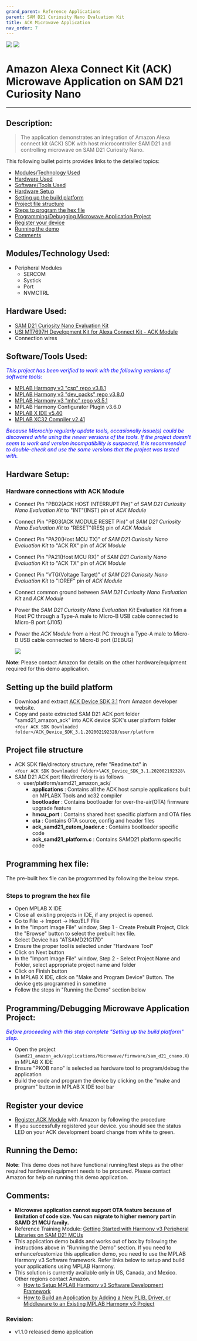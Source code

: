 ```yaml
---
grand_parent: Reference Applications
parent: SAM D21 Curiosity Nano Evaluation Kit
title: ACK Microwave Application
nav_order: 7
---
```

<img src = "images/microchip_logo.png">
<img src = "images/microchip_mplab_harmony_logo_small.png">

# Amazon Alexa Connect Kit (ACK) Microwave Application on SAM D21 Curiosity Nano

-----

## Description:


> The application demonstrates an integration of Amazon Alexa connect kit (ACK) SDK with host microcontroller SAM D21 and controlling microwave on SAM D21 Curiosity Nano.  

This following bullet points provides links to the detailed topics:  
- [Modules/Technology Used](#Modules-Technology-Used)  
- [Hardware Used](#Hardware-Used)  
- [Software/Tools Used](#software-Tools-Used)  
- [Hardware Setup](#Hardware-setup)  
- [Setting up the build platform](#setting-up-the-build-platform)  
- [Project file structure](#project-structure)  
- [Steps to program the hex file](#steps-to-program-the-hex-file)  
- [Programming/Debugging Microwave Application Project](#programming-microwave-application-project)  
- [Register your device](#register-your-device)  
- [Running the demo](#running-the-demo)  
- [Comments](#comments)

## <a id="Modules-Technology-Used"> </a>
## Modules/Technology Used:
- Peripheral Modules      
	- SERCOM
	- Systick
	- Port
	- NVMCTRL


## <a id="Hardware-Used"> </a>
## Hardware Used:

- [SAM D21 Curiosity Nano Evaluation Kit](https://www.microchip.com/Developmenttools/ProductDetails/DM320119)   
- [USI MT7697H Development Kit for Alexa Connect Kit - ACK Module](https://www.amazon.com/dp/B07WJGSCH2)
- Connection wires

## <a id="software-Tools-Used"> </a>
## Software/Tools Used:
<span style="color:blue"> *This project has been verified to work with the following versions of software tools:*</span>  

 - [MPLAB Harmony v3 "csp" repo v3.8.1](https://github.com/Microchip-MPLAB-Harmony/csp/releases/tag/v3.8.1)        
 - [MPLAB Harmony v3 "dev_packs" repo v3.8.0](https://github.com/Microchip-MPLAB-Harmony/dev_packs/releases/tag/v3.8.0)  
 - [MPLAB Harmony v3 "mhc" repo v3.5.1](https://github.com/Microchip-MPLAB-Harmony/mhc/releases/tag/v3.5.1)
 - MPLAB Harmony Configurator Plugin v3.6.0
 - [MPLAB X IDE v5.40](https://www.microchip.com/mplab/mplab-x-ide)
 - [MPLAB XC32 Compiler v2.41](https://www.microchip.com/mplab/compilers)

<span style="color:blue"> *Because Microchip regularly update tools, occasionally issue(s) could be discovered while using the newer versions of the tools. If the project doesn’t seem to work and version incompatibility is suspected, It is recommended to double-check and use the same versions that the project was tested with.* </span>

## <a id="Hardware-setup"> </a>
## Hardware Setup:
### Hardware connections with ACK	Module
- Connect Pin "PB02(ACK HOST INTERRUPT Pin)" of *SAM D21 Curiosity Nano Evaluation Kit* to "INT"(INST) pin of *ACK Module*
- Connect Pin "PB03(ACK MODULE RESET Pin)" of *SAM D21 Curiosity Nano Evaluation Kit* to "RESET"(RES) pin of *ACK Module*  
- Connect Pin "PA20(Host MCU TX)" of *SAM D21 Curiosity Nano Evaluation Kit* to "ACK RX" pin of *ACK Module*  
- Connect Pin "PA21(Host MCU RX)" of *SAM D21 Curiosity Nano Evaluation Kit* to "ACK TX" pin of *ACK Module*
- Connect Pin "VTG(Voltage Target)" of *SAM D21 Curiosity Nano Evaluation Kit* to "IOREF" pin of *ACK Module*
- Connect common ground between *SAM D21 Curiosity Nano Evaluation Kit* and *ACK Module*
- Power the *SAM D21 Curiosity Nano Evaluation Kit* Evaluation Kit from a Host PC through a Type-A male to Micro-B USB cable connected to Micro-B port (J105)
- Power the *ACK Module* from a Host PC through a Type-A male to Micro-B USB cable connected to Micro-B port (DEBUG)

	<img src = "images/ack_hardware.png" align="middle">

**Note**: Please contact Amazon for details on the other hardware/equipment required for this demo application.

## <a id="setting-up-the-build-platform"> </a>
## Setting up the build platform
- Download and extract [ACK Device SDK 3.1](https://developer.amazon.com/alexa/console/ack/resources) from Amazon developer website.
- Copy and paste extracted  SAM D21 ACK port folder "samd21_amazon_ack" into ACK device SDK's user platform folder  
  `<Your ACK SDK Downloaded folder>/ACK_Device_SDK_3.1.202002192328/user/platform`

## <a id="project-structure"> </a>
## Project file structure
- ACK SDK file/directory structure, refer "Readme.txt" in  
`<Your ACK SDK Downloaded folder>\ACK_Device_SDK_3.1.202002192328\`
- SAM D21 ACK port file/directory is as follows
  - user/platform/samd21_amazon_ack/
    - **applications**                : Contains all the ACK host sample applications built on MPLABX Tools and xc32 compiler
    - **bootloader**                  : Contains bootloader for over-the-air(OTA) firmware upgrade feature
    - **hmcu_port**                   : Contains shared host specific platform and OTA files
    - **ota**                         : Contains OTA source, config and header files
    - **ack_samd21_cutom_loader.c**   : Contains bootloader specific code
    - **ack_samd21_platform.c**       : Contains SAMD21 platform specific code  

## Programming hex file:
The pre-built hex file can be programmed by following the below steps.  
## <a id="steps-to-program-the-hex-file"> </a>
### Steps to program the hex file
- Open MPLAB X IDE
- Close all existing projects in IDE, if any project is opened.
- Go to File -> Import -> Hex/ELF File
- In the "Import Image File" window, Step 1 - Create Prebuilt Project, Click the "Browse" button to select the prebuilt hex file.
- Select Device has "ATSAMD21G17D"
- Ensure the proper tool is selected under "Hardware Tool"
- Click on Next button
- In the "Import Image File" window, Step 2 - Select Project Name and Folder, select appropriate project name and folder
- Click on Finish button
- In MPLAB X IDE, click on "Make and Program Device" Button. The device gets programmed in sometime
- Follow the steps in "Running the Demo" section below

## <a id="programming-microwave-application-project"> </a>
## Programming/Debugging Microwave Application Project:

 <span style="color:blue"> *Before proceeding with this step complete "Setting up the build platform" step.* </span>
- Open the project (`samd21_amazon_ack/applications/Microwave/firmware/sam_d21_cnano.X`) in MPLAB X IDE
- Ensure "PKOB nano" is selected as hardware tool to program/debug the application
- Build the code and program the device by clicking on the "make and program" button in MPLAB X IDE tool bar

## <a id="register-your-device"> </a>
## Register your device
- [Register ACK Module](https://developer.amazon.com/en-US/docs/alexa/ack/dev-kit-device-registration.html) with Amazon by following the procedure
- If you successfully registered your device. you should see the status LED on your ACK development board change from white to green.

## <a id="running-the-demo"> </a>
## Running the Demo:
**Note**: This demo does not have functional running/test steps as the other required hardware/equipment needs to be procured.
Please contact Amazon for help on running this demo application.

## Comments:
- **Microwave application cannot support OTA feature because of limitation of code size. You can migrate to higher memory part in SAMD 21 MCU family.**
- Reference Training Module: [Getting Started with Harmony v3 Peripheral Libraries on SAM D21 MCUs](https://microchipdeveloper.com/harmony3:samd21-getting-started-training-module)
- This application demo builds and works out of box by following the instructions above in "Running the Demo" section. If you need to enhance/customize this application demo, you need to use the MPLAB Harmony v3 Software framework. Refer links below to setup and build your applications using MPLAB Harmony.
- This solution is currently available only in US, Canada, and Mexico. Other regions contact Amazon.
	- [How to Setup MPLAB Harmony v3 Software Development Framework](https://www.microchip.com/mymicrochip/filehandler.aspx?ddocname=en1000821)
	- [How to Build an Application by Adding a New PLIB, Driver, or Middleware to an Existing MPLAB Harmony v3 Project](http://ww1.microchip.com/downloads/en/DeviceDoc/How_to_Build_Application_Adding_PLIB_%20Driver_or_Middleware%20_to_MPLAB_Harmony_v3Project_DS90003253A.pdf)  

### Revision:
- v1.1.0 released demo application
